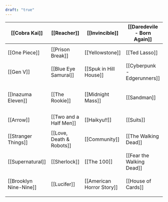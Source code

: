 ```yaml
---
draft: "true"
---
```

| [[Cobra Kai]]          | [[Reacher]]              | [[Invincible]]            | [[Daredevile - Born Again]] | [[The Boys]]                       |
| ---------------------- | ------------------------ | ------------------------- | --------------------------- | ---------------------------------- |
|                        |                          |                           |                             |                                    |
| [[One Piece]]          | [[Prison Break]]         | [[Yellowstone]]           | [[Ted Lasso]]               | [[The Last of Us]]                 |
|                        |                          |                           |                             |                                    |
| [[Gen V]]              | [[Blue Eye Samurai]]     | [[Spuk in Hill House]]    | [[Cyberpunk - Edgerunners]] | [[Euphoria]]                       |
|                        |                          |                           |                             |                                    |
| [[Inazuma Eleven]]     | [[The Rookie]]           | [[Midnight Mass]]         | [[Sandman]]                 | [[Avatar - Der Herr der Elemente]] |
|                        |                          |                           |                             |                                    |
| [[Arrow]]              | [[Two and a Half Men]]   | [[Haikyu!!]]              | [[Suits]]                   | [[Spuk in Bly Manor]]              |
|                        |                          |                           |                             |                                    |
| [[Stranger Things]]    | [[Love, Death & Robots]] | [[Community]]             | [[The Walking Dead]]        | [[Game of Thrones]]                |
|                        |                          |                           |                             |                                    |
| [[Supernatural]]       | [[Sherlock]]             | [[The 100]]               | [[Fear the Walking Dead]]   | [[Naruto]]                         |
|                        |                          |                           |                             |                                    |
| [[Brooklyn Nine-Nine]] | [[Lucifer]]              | [[American Horror Story]] | [[House of Cards]]          | [[Star Wars The Clone Wars]]       |
|                        |                          |                           |                             |                                    |

